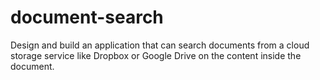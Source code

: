 # document-search
Design and build an application that can search documents from a cloud storage service like Dropbox or Google Drive on the content inside the document.
